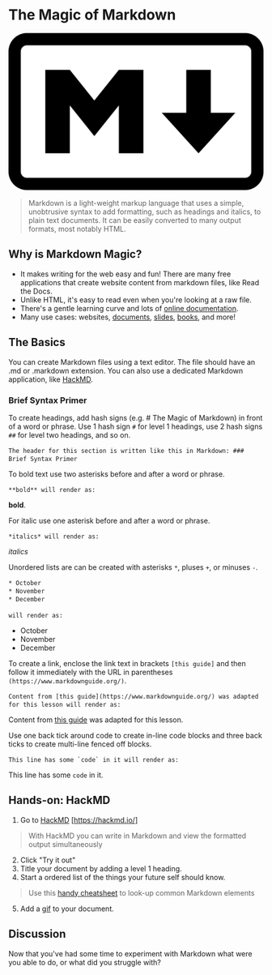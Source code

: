 # The Magic of Markdown

![Markdown Logo](images/markdown.png)

> Markdown is a light-weight markup language that uses a simple, unobtrusive syntax to add formatting, such as headings and italics, to plain text documents.  It can be easily converted to many output formats, most notably HTML.  

## Why is Markdown Magic?
- It makes writing for the web easy and fun!  There are many free applications that create website content from markdown files, like Read the Docs.
- Unlike HTML, it's easy to read even when you're looking at a raw file.
- There's a gentle learning curve and lots of [online documentation](https://github.com/adam-p/markdown-here/wiki/Markdown-Cheatsheet).
- Many use cases:  websites, [documents](https://ulysses.app/), [slides](https://github.com/gnab/remark), [books](https://leanpub.com), and more!

## The Basics
You can create Markdown files using a text editor.  The file should have an .md or .markdown extension.  You can also use a dedicated Markdown application, like [HackMD](https://hackmd.io/).

### Brief Syntax Primer
To create headings, add hash signs (e.g. # The Magic of Markdown) in front of a word or phrase.  Use 1 hash sign `#` for level 1 headings, use 2 hash signs `##` for level two headings, and so on.
```
The header for this section is written like this in Markdown: ### Brief Syntax Primer
```

To bold text use two asterisks before and after a word or phrase.  
```
**bold** will render as:
```
**bold**.

For italic use one asterisk before and after a word or phrase.
```
*italics* will render as:
```
*italics*

Unordered lists are can be created with asterisks `*`, pluses `+`, or minuses `-`.
```
* October
* November
* December

will render as:
```
* October
* November
* December

To create a link, enclose the link text in brackets `[this guide]` and then follow it immediately with the URL in parentheses `(https://www.markdownguide.org/)`.  
```
Content from [this guide](https://www.markdownguide.org/) was adapted for this lesson will render as:
```
Content from [this guide](https://www.markdownguide.org/) was adapted for this lesson.

Use one back tick around code to create in-line code blocks and three back ticks to create multi-line fenced off blocks.
```
This line has some `code` in it will render as:
```
This line has some `code` in it.

## Hands-on: HackMD
1. Go to [HackMD](https://hackmd.io/)
[https://hackmd.io/]
> With HackMD you can write in Markdown and view the formatted output simultaneously
2. Click "Try it out"
3. Title your document by adding a level 1 heading.
4. Start a ordered list of the things your future self should know.
> Use this [handy cheatsheet](https://github.com/adam-p/markdown-here/wiki/Markdown-Cheatsheet#blockquotes) to look-up common Markdown elements
5. Add a [gif](https://giphy.com/) to your document.

## Discussion
Now that you've had some time to experiment with Markdown what were you able to do, or what did you struggle with?
